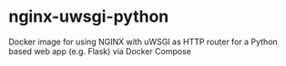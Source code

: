 # nginx-uwsgi-python
Docker image for using NGINX with uWSGI as HTTP router for a Python based web app (e.g. Flask) via Docker Compose
